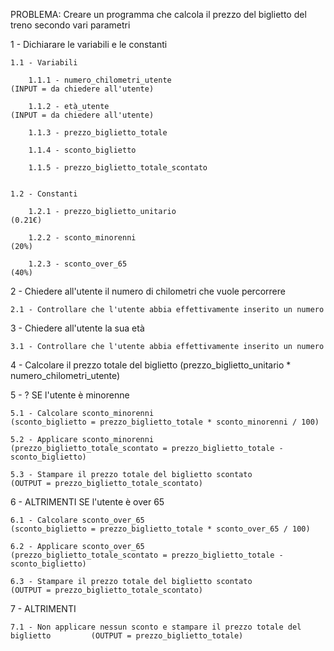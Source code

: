 PROBLEMA: Creare un programma che calcola il prezzo del biglietto del treno secondo vari parametri

1 - Dichiarare le variabili e le constanti

    1.1 - Variabili

        1.1.1 - numero_chilometri_utente                                                (INPUT = da chiedere all'utente)

        1.1.2 - età_utente                                                              (INPUT = da chiedere all'utente)

        1.1.3 - prezzo_biglietto_totale

        1.1.4 - sconto_biglietto

        1.1.5 - prezzo_biglietto_totale_scontato


    1.2 - Constanti

        1.2.1 - prezzo_biglietto_unitario                                               (0.21€)

        1.2.2 - sconto_minorenni                                                        (20%)

        1.2.3 - sconto_over_65                                                          (40%)



2 - Chiedere all'utente il numero di chilometri che vuole percorrere

    2.1 - Controllare che l'utente abbia effettivamente inserito un numero

3 - Chiedere all'utente la sua età

    3.1 - Controllare che l'utente abbia effettivamente inserito un numero

4 - Calcolare il prezzo totale del biglietto                                            (prezzo_biglietto_unitario * numero_chilometri_utente)



5 - ? SE l'utente è minorenne

    5.1 - Calcolare sconto_minorenni                                                    (sconto_biglietto = prezzo_biglietto_totale * sconto_minorenni / 100)

    5.2 - Applicare sconto_minorenni                                                    (prezzo_biglietto_totale_scontato = prezzo_biglietto_totale - sconto_biglietto)

    5.3 - Stampare il prezzo totale del biglietto scontato                              (OUTPUT = prezzo_biglietto_totale_scontato)

6 - ALTRIMENTI SE l'utente è over 65

    6.1 - Calcolare sconto_over_65                                                      (sconto_biglietto = prezzo_biglietto_totale * sconto_over_65 / 100)

    6.2 - Applicare sconto_over_65                                                      (prezzo_biglietto_totale_scontato = prezzo_biglietto_totale - sconto_biglietto)

    6.3 - Stampare il prezzo totale del biglietto scontato                              (OUTPUT = prezzo_biglietto_totale_scontato)

7 - ALTRIMENTI

    7.1 - Non applicare nessun sconto e stampare il prezzo totale del biglietto         (OUTPUT = prezzo_biglietto_totale)
